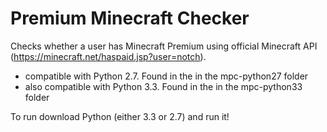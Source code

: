 Premium Minecraft Checker
=========================

Checks whether a user has Minecraft Premium using official Minecraft API (https://minecraft.net/haspaid.jsp?user=notch). 

- compatible with Python 2.7. Found in the in the mpc-python27 folder
- also compatible with Python 3.3. Found in the in the mpc-python33 folder

To run download Python (either 3.3 or 2.7) and run it!